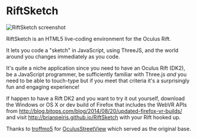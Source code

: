 RiftSketch
==========

![RiftSketch screenshot](http://i.imgur.com/aT92cE8.png)


RiftSketch is an HTML5 live-coding environment for the Oculus Rift.

It lets you code a "sketch" in JavaScript, using ThreeJS, and the world around you changes immediately as you code.

It's quite a niche application since you need to have an Oculus Rift (DK2), be a JavaScript programmer, be sufficiently familiar with Three.js *and* you need to be able to touch-type but if you meet that criteria it's a surprisingly fun and engaging experience!

If happen to have a Rift DK2 and you want to try it out yourself, download the Windows or OS X or dev build of Firefox that includes the WebVR APIs from http://blog.bitops.com/blog/2014/08/20/updated-firefox-vr-builds/ and visit http://brianpeiris.github.io/RiftSketch with your Rift hooked up.

Thanks to [troffmo5](https://github.com/troffmo5) for [
OculusStreetView](https://github.com/troffmo5/OculusStreetView) which served as the original base.
